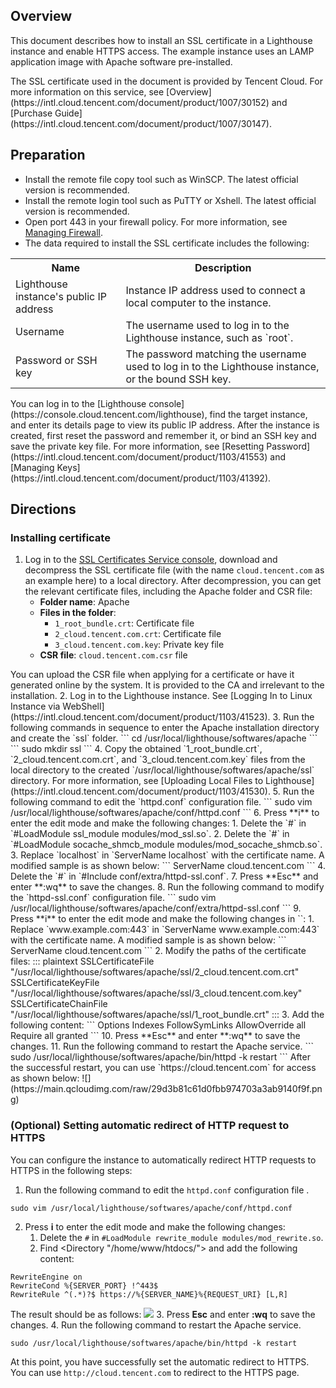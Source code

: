 ## Overview
This document describes how to install an SSL certificate in a Lighthouse instance and enable HTTPS access. The example instance uses an LAMP application image with Apache software pre-installed.

<dx-alert infotype="explain" title="">
The SSL certificate used in the document is provided by Tencent Cloud. For more information on this service, see [Overview](https://intl.cloud.tencent.com/document/product/1007/30152) and [Purchase Guide](https://intl.cloud.tencent.com/document/product/1007/30147).
</dx-alert>



## Preparation
- Install the remote file copy tool such as WinSCP. The latest official version is recommended.
- Install the remote login tool such as PuTTY or Xshell. The latest official version is recommended.
- Open port 443 in your firewall policy. For more information, see [Managing Firewall](https://intl.cloud.tencent.com/document/product/1103/41393).
- The data required to install the SSL certificate includes the following:
<table>
<tr>
<th style="width:35%">Name</th>
<th>Description</th>
</tr>
<tr>
<td>Lighthouse instance's public IP address</td>
<td>Instance IP address used to connect a local computer to the instance.</td>
</tr>
<tr>
<td>Username</td>
<td>The username used to log in to the Lighthouse instance, such as `root`.</td>
</tr>
<tr>
<td>Password or SSH key</td>
<td>The password matching the username used to log in to the Lighthouse instance, or the bound SSH key.</td>
</tr>
</table>
<dx-alert infotype="notice" title="">
You can log in to the [Lighthouse console](https://console.cloud.tencent.com/lighthouse), find the target instance, and enter its details page to view its public IP address. After the instance is created, first reset the password and remember it, or bind an SSH key and save the private key file. For more information, see [Resetting Password](https://intl.cloud.tencent.com/document/product/1103/41553) and [Managing Keys](https://intl.cloud.tencent.com/document/product/1103/41392).
</dx-alert>



## Directions
### Installing certificate
1. Log in to the [SSL Certificates Service console](https://console.cloud.tencent.com/ssl), download and decompress the SSL certificate file (with the name `cloud.tencent.com` as an example here) to a local directory.
After decompression, you can get the relevant certificate files, including the Apache folder and CSR file:
   - **Folder name**: Apache
   - **Files in the folder**:
     - `1_root_bundle.crt`: Certificate file
     - `2_cloud.tencent.com.crt`: Certificate file
     - `3_cloud.tencent.com.key`: Private key file
   - **CSR file**: `cloud.tencent.com.csr` file
 <dx-alert infotype="explain" title="">
 You can upload the CSR file when applying for a certificate or have it generated online by the system. It is provided to the CA and irrelevant to the installation.
 </dx-alert>
2. Log in to the Lighthouse instance. See [Logging In to Linux Instance via WebShell](https://intl.cloud.tencent.com/document/product/1103/41523).
3. Run the following commands in sequence to enter the Apache installation directory and create the `ssl` folder.
```
cd /usr/local/lighthouse/softwares/apache
```
```
sudo mkdir ssl
```
4. Copy the obtained `1_root_bundle.crt`, `2_cloud.tencent.com.crt`, and `3_cloud.tencent.com.key` files from the local directory to the created `/usr/local/lighthouse/softwares/apache/ssl` directory. For more information, see [Uploading Local Files to Lighthouse](https://intl.cloud.tencent.com/document/product/1103/41530).
5. Run the following command to edit the `httpd.conf` configuration file.
```
sudo vim /usr/local/lighthouse/softwares/apache/conf/httpd.conf
```
6. Press **i** to enter the edit mode and make the following changes:
   1. Delete the `#` in `#LoadModule ssl_module modules/mod_ssl.so`.
   2. Delete the `#` in `#LoadModule socache_shmcb_module modules/mod_socache_shmcb.so`.
   3. Replace `localhost` in `ServerName localhost` with the certificate name. A modified sample is as shown below:
```
ServerName cloud.tencent.com
```
   4. Delete the `#` in `#Include conf/extra/httpd-ssl.conf`.
7. Press **Esc** and enter **:wq** to save the changes.
8. Run the following command to modify the `httpd-ssl.conf` configuration file.
```
sudo vim /usr/local/lighthouse/softwares/apache/conf/extra/httpd-ssl.conf
```
9. Press **i** to enter the edit mode and make the following changes in `<VirtualHost _default_:443>`:
   1. Replace `www.example.com:443` in `ServerName www.example.com:443` with the certificate name. A modified sample is as shown below:
```
ServerName cloud.tencent.com
```
   2. Modify the paths of the certificate files:
<dx-codeblock>
::: plaintext 
SSLCertificateFile "/usr/local/lighthouse/softwares/apache/ssl/2_cloud.tencent.com.crt"
SSLCertificateKeyFile "/usr/local/lighthouse/softwares/apache/ssl/3_cloud.tencent.com.key"
SSLCertificateChainFile "/usr/local/lighthouse/softwares/apache/ssl/1_root_bundle.crt"
:::
</dx-codeblock>
  3. Add the following content:
```
<Directory "/usr/local/lighthouse/softwares/apache/htdocs">
          Options Indexes FollowSymLinks
          AllowOverride all
          Require all granted
</Directory>
```
10. Press **Esc** and enter **:wq** to save the changes.
11. Run the following command to restart the Apache service.
```
sudo /usr/local/lighthouse/softwares/apache/bin/httpd -k restart
```
After the successful restart, you can use `https://cloud.tencent.com` for access as shown below:
![](https://main.qcloudimg.com/raw/29d3b81c61d0fbb974703a3ab9140f9f.png)

### (Optional) Setting automatic redirect of HTTP request to HTTPS
You can configure the instance to automatically redirect HTTP requests to HTTPS in the following steps:

1. Run the following command to edit the `httpd.conf` configuration file .
```
sudo vim /usr/local/lighthouse/softwares/apache/conf/httpd.conf
```
2. Press **i** to enter the edit mode and make the following changes:
   1. Delete the `#` in `#LoadModule rewrite_module modules/mod_rewrite.so`.
   2. Find &lt;Directory &quot;/home/www/htdocs/&quot;&gt; and add the following content: 
```
RewriteEngine on
RewriteCond %{SERVER_PORT} !^443$
RewriteRule ^(.*)?$ https://%{SERVER_NAME}%{REQUEST_URI} [L,R]
```
The result should be as follows:
![](https://main.qcloudimg.com/raw/bf7abb0339ef8093b2e6756a64b3b29e.png)
3. Press **Esc** and enter **:wq** to save the changes.
4. Run the following command to restart the Apache service.
```
sudo /usr/local/lighthouse/softwares/apache/bin/httpd -k restart
```
At this point, you have successfully set the automatic redirect to HTTPS. You can use `http://cloud.tencent.com` to redirect to the HTTPS page.

